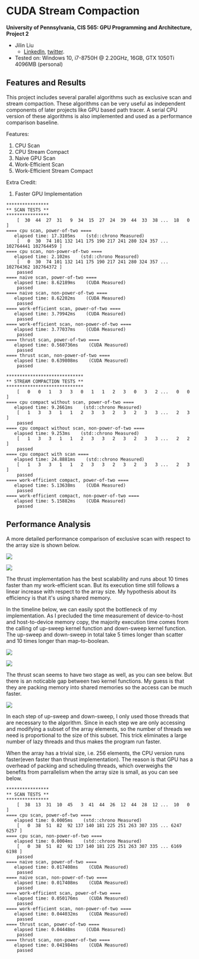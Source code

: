 CUDA Stream Compaction
======================

**University of Pennsylvania, CIS 565: GPU Programming and Architecture, Project 2**

* Jilin Liu
  * [LinkedIn](https://www.linkedin.com/in/jilin-liu-61b273192/), [twitter](https://twitter.com/Jilin18043110).
* Tested on: Windows 10, i7-8750H @ 2.20GHz, 16GB, GTX 1050Ti 4096MB (personal)

## Features and Results

This project includes several parallel algorithms such as exclusive scan and stream compaction. These algorithms can be very useful as independent components of later projects like GPU based path tracer. A serial CPU version of these algorithms is also implemented and used as a performance comparison baseline.

Features:
1. CPU Scan
2. CPU Stream Compact
3. Naive GPU Scan
4. Work-Efficient Scan
5. Work-Efficient Stream Compact

Extra Credit:
1. Faster GPU Implementation

```
****************
** SCAN TESTS **
****************
    [  30  44  27  31   9  34  15  27  24  39  44  33  38 ...  18   0 ]
==== cpu scan, power-of-two ====
   elapsed time: 17.3105ms    (std::chrono Measured)
    [   0  30  74 101 132 141 175 190 217 241 280 324 357 ... 102764441 102764459 ]
==== cpu scan, non-power-of-two ====
   elapsed time: 2.102ms    (std::chrono Measured)
    [   0  30  74 101 132 141 175 190 217 241 280 324 357 ... 102764362 102764372 ]
    passed
==== naive scan, power-of-two ====
   elapsed time: 8.62189ms    (CUDA Measured)
    passed
==== naive scan, non-power-of-two ====
   elapsed time: 8.62202ms    (CUDA Measured)
    passed
==== work-efficient scan, power-of-two ====
   elapsed time: 3.79942ms    (CUDA Measured)
    passed
==== work-efficient scan, non-power-of-two ====
   elapsed time: 3.77037ms    (CUDA Measured)
    passed
==== thrust scan, power-of-two ====
   elapsed time: 0.560736ms    (CUDA Measured)
    passed
==== thrust scan, non-power-of-two ====
   elapsed time: 0.639808ms    (CUDA Measured)
    passed

*****************************
** STREAM COMPACTION TESTS **
*****************************
    [   0   0   1   3   3   0   1   1   2   3   0   3   2 ...   0   0 ]
==== cpu compact without scan, power-of-two ====
   elapsed time: 9.2661ms    (std::chrono Measured)
    [   1   3   3   1   1   2   3   3   2   3   2   3   3 ...   2   3 ]
    passed
==== cpu compact without scan, non-power-of-two ====
   elapsed time: 9.253ms    (std::chrono Measured)
    [   1   3   3   1   1   2   3   3   2   3   2   3   3 ...   2   2 ]
    passed
==== cpu compact with scan ====
   elapsed time: 24.8881ms    (std::chrono Measured)
    [   1   3   3   1   1   2   3   3   2   3   2   3   3 ...   2   3 ]
    passed
==== work-efficient compact, power-of-two ====
   elapsed time: 5.13638ms    (CUDA Measured)
    passed
==== work-efficient compact, non-power-of-two ====
   elapsed time: 5.15882ms    (CUDA Measured)
    passed
```

## Performance Analysis

A more detailed performance comparison of exclusive scan with respect to the array size is shown below.

![](.images/comp1.JPG)

![](.images/comp2.JPG)

The thrust implementation has the best scalability and runs about 10 times faster than my work-efficient scan. But its execution time still follows a linear increase with respect to the array size. My hypothesis about its efficiency is that it's using shared memory.

In the timeline below, we can easily spot the bottleneck of my implementation. As I precluded the time measurement of device-to-host and host-to-device memory copy, the majority execution time comes from the calling of up-sweep kernel function and down-sweep kernel function. The up-sweep and down-sweep in total take 5 times longer than scatter and 10 times longer than map-to-boolean.

![](.images/t.JPG)

![](.images/t2.JPG)

The thrust scan seems to have two stage as well, as you can see below. But there is an noticable gap between two kernel functions. My guess is that they are packing memory into shared memories so the access can be much faster.

![](.images/thrust.JPG)

In each step of up-sweep and down-sweep, I only used those threads that are necessary to the algorithm. Since in each step we are only accessing and modifying a subset of the array elements, so the number of threads we need is proportional to the size of this subset. This trick eliminates a large number of lazy threads and thus makes the program run faster.

When the array has a trivial size, i.e. 256 elements, the CPU version runs faster(even faster than thrust implementation). The reason is that GPU has a overhead of packing and scheduling threads, which overweighs the benefits from parrallelism when the array size is small, as you can see below.

```
****************
** SCAN TESTS **
****************
    [  38  13  31  10  45   3  41  44  26  12  44  28  12 ...  10   0 ]
==== cpu scan, power-of-two ====
   elapsed time: 0.0005ms    (std::chrono Measured)
    [   0  38  51  82  92 137 140 181 225 251 263 307 335 ... 6247 6257 ]
==== cpu scan, non-power-of-two ====
   elapsed time: 0.0004ms    (std::chrono Measured)
    [   0  38  51  82  92 137 140 181 225 251 263 307 335 ... 6169 6198 ]
    passed
==== naive scan, power-of-two ====
   elapsed time: 0.017408ms    (CUDA Measured)
    passed
==== naive scan, non-power-of-two ====
   elapsed time: 0.017408ms    (CUDA Measured)
    passed
==== work-efficient scan, power-of-two ====
   elapsed time: 0.050176ms    (CUDA Measured)
    passed
==== work-efficient scan, non-power-of-two ====
   elapsed time: 0.044032ms    (CUDA Measured)
    passed
==== thrust scan, power-of-two ====
   elapsed time: 0.04448ms    (CUDA Measured)
    passed
==== thrust scan, non-power-of-two ====
   elapsed time: 0.041984ms    (CUDA Measured)
    passed
```


